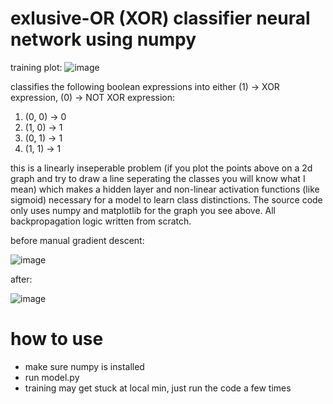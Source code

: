 # exlusive-OR (XOR) classifier neural network using numpy

training plot:
![image](https://github.com/user-attachments/assets/adeda2ec-8db0-4dc6-a33c-b74de5bdac7f)

classifies the following boolean expressions into either (1) -> XOR expression, (0) -> NOT XOR expression:
1) (0, 0) -> 0
2) (1, 0) -> 1
3) (0, 1) -> 1
4) (1, 1) -> 1

this is a linearly inseperable problem (if you plot the points above on a 2d graph and try to draw a line seperating the classes you will know what I mean) which makes a hidden layer and non-linear activation functions (like sigmoid) necessary for a model to learn class distinctions. The source code only uses numpy and matplotlib for the graph you see above. All backpropagation logic written from scratch. 

before manual gradient descent:

![image](https://github.com/user-attachments/assets/590e11be-331c-43c9-aa23-e4ef236e9c80)


after:

![image](https://github.com/user-attachments/assets/488211cb-f3bb-4bb5-8619-87670aa3d080)

# how to use
- make sure numpy is installed
- run model.py
- training may get stuck at local min, just run the code a few times

